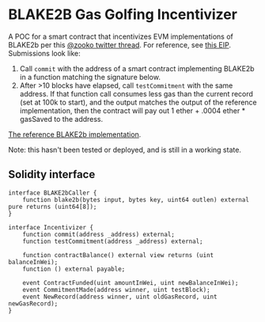 # BLAKE2B Gas Golfing Incentivizer

A POC for a smart contract that incentivizes EVM implementations of BLAKE2b per this [@zooko twitter thread](https://twitter.com/zooko/status/1053797772686778368). For reference, see [this EIP](https://github.com/ethereum/EIPs/issues/152). Submissions look like:

1. Call `commit` with the address of a smart contract implementing BLAKE2b in a function matching the signature below.
2. After >10 blocks have elapsed, call `testCommitment` with the same address. If that function call consumes less gas than the current record (set at 100k to start), and the output matches the output of the reference implementation, then the contract will pay out 1 ether + .0004 ether * gasSaved to the address.

[The reference BLAKE2b implementation](https://github.com/ConsenSys/Project-Alchemy).

Note: this hasn't been tested or deployed, and is still in a working state.

## Solidity interface
```solidity
interface BLAKE2bCaller {
    function blake2b(bytes input, bytes key, uint64 outlen) external pure returns (uint64[8]);
}

interface Incentivizer {
    function commit(address _address) external;
    function testCommitment(address _address) external;

    function contractBalance() external view returns (uint balanceInWei);
    function () external payable;

    event ContractFunded(uint amountInWei, uint newBalanceInWei);
    event CommitmentMade(address winner, uint testBlock);
    event NewRecord(address winner, uint oldGasRecord, uint newGasRecord);
}
```
